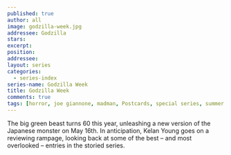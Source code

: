 ```yaml
---
published: true
author: all
image: godzilla-week.jpg
addressee: Godzilla
stars: 
excerpt: 
position: 
addressee: 
layout: series
categories:
  - series-index
series-name: Godzilla Week
title: Godzilla Week
comments: true
tags: [horror, joe giannone, madman, Postcards, special series, summer camp, Summer Camp]
---
```

The big green beast turns 60 this year, unleashing a new version of the Japanese monster on May 16th. In anticipation, Kelan Young goes on a reviewing rampage, looking back at some of the best – and most overlooked – entries in the storied series. 
